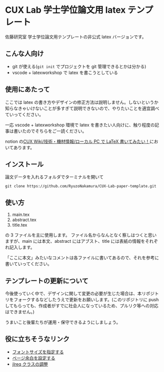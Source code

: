 # CUX Lab 学士学位論文用 latex テンプレート

佐藤研究室 学士学位論文用テンプレートの非公式 latex バージョンです。

## こんな人向け

- git が使える(`git init` でプロジェクトを git 管理できるとかは分かる)
- vscode + latexworkshop で latex を書こうとしている

## 使用にあたって

ここでは latex の書き方やデザインの修正方法は説明しません。しないというか知らなきゃいけないことが多すぎて説明できないので、やりたいことを適宜調べていってください。

一応 vscode + latexworkshop 環境で latex を書きたい人向けに、触り程度の記事は書いたのでそちらをご一読ください。

notion の[CUX Wiki/技術・機材情報/ローカル PC で LaTeX 書いてみたい！](https://www.notion.so/cuxlab/PC-LaTeX-aad9c79ff043471e847d4ea93e7b4d1f?pvs=4)においてあります。

## インストール

論文データを入れるフォルダでターミナルを開いて

```
git clone https://github.com/RyuzoNakamura/CUX-Lab-paper-template.git
```

## 使い方

1. main.tex
2. abstract.tex
3. title.tex

の 3 ファイルを主に使用します。
ファイル名からなんとなく察しはつくと思いますが、main には本文、abstract にはアブスト、title には表紙の情報をそれぞれ記入します。

「ここに本文」みたいなコメントは各ファイルに書いてあるので、それを参考に書いていってください。

## テンプレートの更新について

今後使っていく中で、デザインに関して変更の必要が生じた場合は、本リポジトリをフォークするなどしたうえで更新をお願いします。(このリポジトリに push してもらっても、作成者がすでに社会人になっているため、プルリク等への対応はできません。)

うまいこと後輩たちが運用・保守できるようにしましょう。

## 役に立ちそうなリンク

- [フォントサイズを指定する](https://mathlandscape.com/latex-size/)
- [ページ余白を設定する](https://mathlandscape.com/latex-margin/)
- [jlreq クラスの調整](https://scrapbox.io/issac-37765679/%E2%9C%85jlreq%E3%82%AF%E3%83%A9%E3%82%B9%E3%81%A7%E3%81%AE%E5%85%A8%E4%BD%93%E3%81%AEfontsize%E3%82%92%E5%A4%89%E6%9B%B4%E3%81%97%E3%81%9F%E3%81%84)
